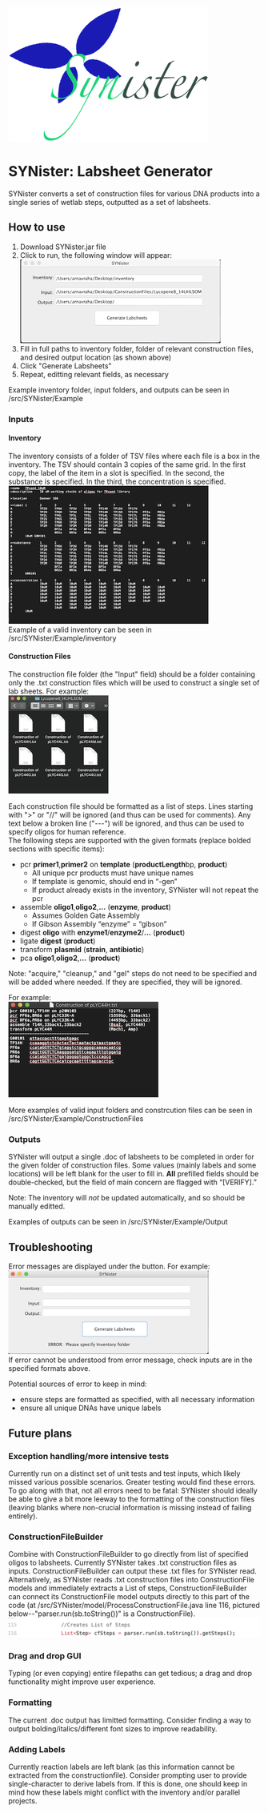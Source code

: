 ![SYNister Logo](/READMEphotos/SYNister.png)
# SYNister: Labsheet Generator
SYNister converts a set of construction files for various DNA products into a single series of wetlab steps, outputted as a set of labsheets.
## How to use
1. Download SYNister.jar file
2. Click to run, the following window will appear:  
![interface1](/READMEphotos/interface.png)    
3. Fill in full paths to inventory folder, folder of relevant construction files, and desired output location (as shown above)
4. Click "Generate Labsheets"
5. Repeat, editting relevant fields, as necessary
  
Example inventory folder, input folders, and outputs can be seen in /src/SYNister/Example  
### Inputs
#### Inventory
The inventory consists of a folder of TSV files where each file is a box in the inventory. The TSV should contain 3 copies of the same grid. In the first copy, the label of the item in a slot is specified. In the second, the substance is specified. In the third, the concentration is specified.    
![inv3](/READMEphotos/inventory.png)   
Example of a valid inventory can be seen in /src/SYNister/Example/inventory
#### Construction Files
The construction file folder (the "Input" field) should be a folder containing only the .txt construction files which will be used to construct a single set of lab sheets. For example:  
![inputfolder3s](/READMEphotos/inputfolder.png)   
   
Each construction file should be formatted as a list of steps. Lines starting with ">" or "//" will be ignored (and thus can be used for comments). Any text below a broken line ("---") will be ignored, and thus can be used to specify oligos for human reference.  
The following steps are supported with the given formats (replace bolded sections with specific items):  
 * pcr **primer1**,**primer2** on **template**		(**productLength**bp, **product**)
   * All unique pcr products must have unique names
   * If template is genomic, should end in “-gen”
   * If product already exists in the inventory, SYNister will not repeat the pcr
 * assemble **oligo1**,**oligo2**,**...**				(**enzyme**, **product**)
   * Assumes Golden Gate Assembly
   * If Gibson Assembly “enzyme” = “gibson”
 * digest **oligo** with **enzyme1**/**enzyme2**/**...**	(**product**)
 * ligate **digest**							(**product**)
 * transform **plasmid**						(**strain**, **antibiotic**)
 * pca **oligo1**,**oligo2**,**...** 					(**product**)   
 
Note: "acquire," "cleanup," and "gel" steps do not need to be specified and will be added where needed. If they are specified, they will be ignored.    
   
For example:   
![input3](/READMEphotos/input.png)  
 
    
More examples of valid input folders and constrcution files can be seen in /src/SYNister/Example/ConstructionFiles  
### Outputs
SYNister will output a single .doc of labsheets to be completed in order for the given folder of construction files. Some values (mainly labels and some locations) will be left blank for the user to fill in. **All** prefilled fields should be double-checked, but the field of main concern are flagged with “[VERIFY].”  
  
Note: The inventory will *not* be updated automatically, and so should be manually editted.
  
Examples of outputs can be seen in /src/SYNister/Example/Output 
## Troubleshooting
Error messages are displayed under the button. For example:     
![error](/READMEphotos/interface_error.png)  
If error cannot be understood from error message, check inputs are in the specified formats above.  

Potential sources of error to keep in mind:
 * ensure steps are formatted as specified, with all necessary information
 * ensure all unique DNAs have unique labels   
## Future plans
### Exception handling/more intensive tests
Currently run on a distinct set of unit tests and test inputs, which likely missed various possible scenarios. Greater testing would find these errors. To go along with that, not all errors need to be fatal: SYNister should ideally be able to give a bit more leeway to the formatting of the construction files (leaving blanks where non-crucial information is missing instead of failing entirely).
### ConstructionFileBuilder
Combine with ConstructionFileBuilder to go directly from list of specified oligos to labsheets. Currently SYNister takes .txt construction files as inputs. ConstructionFileBuilder can output these .txt files for SYNister read. Alternatively, as SYNister reads .txt construction files into ConstructionFile models and immediately extracts a List of steps, ConstructionFileBuilder can connect its ConstructionFile model outputs directly to this part of the code (at /src/SYNister/model/ProcessConstructionFile.java line 116, pictured below--"parser.run(sb.toString())" is a ConstructionFile).  
![cfbuilders2](/READMEphotos/ProcessConstructionFiles.png)   
### Drag and drop GUI
Typing (or even copying) entire filepaths can get tedious; a drag and drop functionality might improve user experience.
### Formatting
The current .doc output has limitted formatting. Consider finding a way to output bolding/italics/different font sizes to improve readability.
### Adding Labels 
Currently reaction labels are left blank (as this information cannot be extracted from the constructionfile). Consider prompting user to provide single-character to derive labels from. If this is done, one should keep in mind how these labels might conflict with the inventory and/or parallel projects.